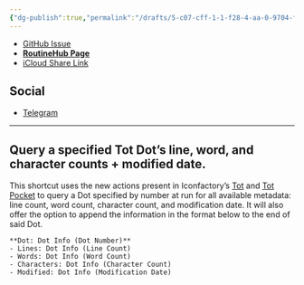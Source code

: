 ```yaml
---
{"dg-publish":true,"permalink":"/drafts/5-c07-cff-1-1-f28-4-aa-0-9704-ff-52939536-d3/","dgHomeLink":true,"dgPassFrontmatter":false}
---
```



- [GitHub Issue](https://github.com/extratone/i/issues/169)
- [**RoutineHub Page**](https://routinehub.co/shortcut/11459)
- [iCloud Share Link](https://www.icloud.com/shortcuts/4103b2f9cd494964b3cf6ae63d867679)

## Social

- [Telegram](https://t.me/extratone/10865)

---

## Query a specified Tot Dot’s line, word, and character counts + modified date.

This shortcut uses the new actions present in Iconfactory’s [Tot](https://apps.apple.com/us/app/tot/id1491071483) and [Tot Pocket](https://apps.apple.com/us/app/tot-pocket/id1498235191) to query a Dot specified by number at run for all available metadata: line count, word count, character count, and modification date. It will also offer the option to append the information in the format below to the end of said Dot.

```
**Dot: Dot Info (Dot Number)**
- Lines: Dot Info (Line Count)
- Words: Dot Info (Word Count)
- Characters: Dot Info (Character Count)
- Modified: Dot Info (Modification Date)
```